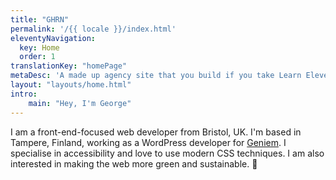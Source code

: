 ```yaml
---
title: "GHRN"
permalink: '/{{ locale }}/index.html'
eleventyNavigation:
  key: Home
  order: 1
translationKey: "homePage"
metaDesc: 'A made up agency site that you build if you take Learn Eleventy From Scratch, by Piccalilli'
layout: "layouts/home.html"
intro:
    main: "Hey, I'm George"
---
```


I am a front-end-focused web developer from Bristol, UK. I'm based in Tampere, Finland, working as a WordPress developer for [Geniem](https://www.geniem.fi/in-english/). I specialise in accessibility and love to use modern CSS techniques. I am also interested in making the web more green and sustainable. 🌱
